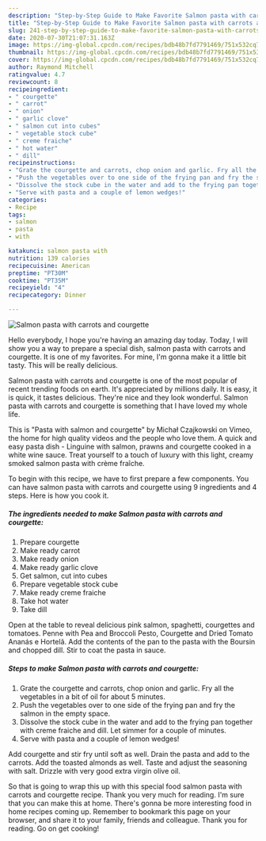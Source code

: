 ```yaml
---
description: "Step-by-Step Guide to Make Favorite Salmon pasta with carrots and courgette"
title: "Step-by-Step Guide to Make Favorite Salmon pasta with carrots and courgette"
slug: 241-step-by-step-guide-to-make-favorite-salmon-pasta-with-carrots-and-courgette
date: 2020-07-30T21:07:31.163Z
image: https://img-global.cpcdn.com/recipes/bdb48b7fd7791469/751x532cq70/salmon-pasta-with-carrots-and-courgette-recipe-main-photo.jpg
thumbnail: https://img-global.cpcdn.com/recipes/bdb48b7fd7791469/751x532cq70/salmon-pasta-with-carrots-and-courgette-recipe-main-photo.jpg
cover: https://img-global.cpcdn.com/recipes/bdb48b7fd7791469/751x532cq70/salmon-pasta-with-carrots-and-courgette-recipe-main-photo.jpg
author: Raymond Mitchell
ratingvalue: 4.7
reviewcount: 8
recipeingredient:
- " courgette"
- " carrot"
- " onion"
- " garlic clove"
- " salmon cut into cubes"
- " vegetable stock cube"
- " creme fraiche"
- " hot water"
- " dill"
recipeinstructions:
- "Grate the courgette and carrots, chop onion and garlic. Fry all the vegetables in a bit of oil for about 5 minutes."
- "Push the vegetables over to one side of the frying pan and fry the salmon in the empty space."
- "Dissolve the stock cube in the water and add to the frying pan together with creme fraiche and dill. Let simmer for a couple of minutes."
- "Serve with pasta and a couple of lemon wedges!"
categories:
- Recipe
tags:
- salmon
- pasta
- with

katakunci: salmon pasta with 
nutrition: 139 calories
recipecuisine: American
preptime: "PT30M"
cooktime: "PT35M"
recipeyield: "4"
recipecategory: Dinner

---
```



![Salmon pasta with carrots and courgette](https://img-global.cpcdn.com/recipes/bdb48b7fd7791469/751x532cq70/salmon-pasta-with-carrots-and-courgette-recipe-main-photo.jpg)

Hello everybody, I hope you're having an amazing day today. Today, I will show you a way to prepare a special dish, salmon pasta with carrots and courgette. It is one of my favorites. For mine, I'm gonna make it a little bit tasty. This will be really delicious.

Salmon pasta with carrots and courgette is one of the most popular of recent trending foods on earth. It's appreciated by millions daily. It is easy, it is quick, it tastes delicious. They're nice and they look wonderful. Salmon pasta with carrots and courgette is something that I have loved my whole life.

This is &#34;Pasta with salmon and courgette&#34; by Michał Czajkowski on Vimeo, the home for high quality videos and the people who love them. A quick and easy pasta dish - Linguine with salmon, prawns and courgette cooked in a white wine sauce. Treat yourself to a touch of luxury with this light, creamy smoked salmon pasta with crème fraîche.


To begin with this recipe, we have to first prepare a few components. You can have salmon pasta with carrots and courgette using 9 ingredients and 4 steps. Here is how you cook it.

<!--inarticleads1-->

##### The ingredients needed to make Salmon pasta with carrots and courgette:

1. Prepare  courgette
1. Make ready  carrot
1. Make ready  onion
1. Make ready  garlic clove
1. Get  salmon, cut into cubes
1. Prepare  vegetable stock cube
1. Make ready  creme fraiche
1. Take  hot water
1. Take  dill


Open at the table to reveal delicious pink salmon, spaghetti, courgettes and tomatoes. Penne with Pea and Broccoli Pesto, Courgette and Dried Tomato Ananás e Hortelã. Add the contents of the pan to the pasta with the Boursin and chopped dill. Stir to coat the pasta in sauce. 

<!--inarticleads2-->

##### Steps to make Salmon pasta with carrots and courgette:

1. Grate the courgette and carrots, chop onion and garlic. Fry all the vegetables in a bit of oil for about 5 minutes.
1. Push the vegetables over to one side of the frying pan and fry the salmon in the empty space.
1. Dissolve the stock cube in the water and add to the frying pan together with creme fraiche and dill. Let simmer for a couple of minutes.
1. Serve with pasta and a couple of lemon wedges!


Add courgette and stir fry until soft as well. Drain the pasta and add to the carrots. Add the toasted almonds as well. Taste and adjust the seasoning with salt. Drizzle with very good extra virgin olive oil. 

So that is going to wrap this up with this special food salmon pasta with carrots and courgette recipe. Thank you very much for reading. I'm sure that you can make this at home. There's gonna be more interesting food in home recipes coming up. Remember to bookmark this page on your browser, and share it to your family, friends and colleague. Thank you for reading. Go on get cooking!
